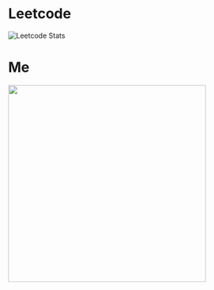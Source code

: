# Leetcode
![Leetcode Stats](https://leetcard.jacoblin.cool/Gwilom)

# Me
<img src="https://i.imgur.com/qXyjT2u.jpg" width="400">

